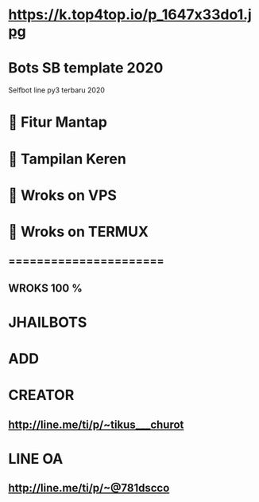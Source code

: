 # https://k.top4top.io/p_1647x33do1.jpg
# Bots SB template 2020
 Selfbot line py3 terbaru 2020
 
# 🔘 Fitur Mantap 
# 🔘 Tampilan Keren 
# 🔘 Wroks on VPS
# 🔘 Wroks on TERMUX
## ======================
## WROKS 100 %
# JHAILBOTS

# ADD 
# CREATOR
## http://line.me/ti/p/~tikus___churot
# LINE OA
## http://line.me/ti/p/~@781dscco
